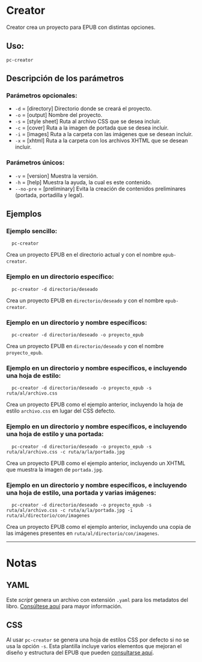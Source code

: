 # Creator

Creator crea un proyecto para EPUB con distintas opciones.

## Uso:

  ```
  pc-creator
  ```

## Descripción de los parámetros

### Parámetros opcionales:

* `-d` = [directory] Directorio donde se creará el proyecto.
* `-o` = [output] Nombre del proyecto.
* `-s` = [style sheet] Ruta al archivo CSS que se desea incluir.
* `-c` = [cover] Ruta a la imagen de portada que se desea incluir.
* `-i` = [images] Ruta a la carpeta con las imágenes que se desean incluir.
* `-x` = [xhtml] Ruta a la carpeta con los archivos XHTML que se desean incluir.

### Parámetros únicos:

* `-v` = [version] Muestra la versión.
* `-h` = [help] Muestra la ayuda, la cual es este contenido.
* `--no-pre` = [preliminary] Evita la creación de contenidos preliminares (portada, portadilla y legal).

## Ejemplos

### Ejemplo sencillo:

```
  pc-creator
```

Crea un proyecto EPUB en el directorio actual y con el nombre `epub-creator`.

### Ejemplo en un directorio específico:

```
  pc-creator -d directorio/deseado
```

Crea un proyecto EPUB en `directorio/deseado` y con el nombre `epub-creator`.

### Ejemplo en un directorio y nombre específicos:

```
  pc-creator -d directorio/deseado -o proyecto_epub
```

Crea un proyecto EPUB en `directorio/deseado` y con el nombre `proyecto_epub`.

### Ejemplo en un directorio y nombre específicos, e incluyendo una hoja de estilo:

```
  pc-creator -d directorio/deseado -o proyecto_epub -s ruta/al/archivo.css
```

Crea un proyecto EPUB como el ejemplo anterior, incluyendo la hoja de estilo `archivo.css` en lugar del CSS defecto.

### Ejemplo en un directorio y nombre específicos, e incluyendo una hoja de estilo y una portada:

```
  pc-creator -d directorio/deseado -o proyecto_epub -s ruta/al/archivo.css -c ruta/a/la/portada.jpg
```

Crea un proyecto EPUB como el ejemplo anterior, incluyendo un XHTML que muestra la imagen de `portada.jpg`.

### Ejemplo en un directorio y nombre específicos, e incluyendo una hoja de estilo, una portada y varias imágenes:

```
  pc-creator -d directorio/deseado -o proyecto_epub -s ruta/al/archivo.css -c ruta/a/la/portada.jpg -i ruta/al/directorio/con/imagenes
```

Crea un proyecto EPUB como el ejemplo anterior, incluyendo una copia de las imágenes presentes en `ruta/al/directorio/con/imagenes`.

------

# Notas

## YAML

Este *script* genera un archivo con extensión `.yaml` para los metadatos
del libro. [Consúltese aquí](https://github.com/ColectivoPerroTriste/Herramientas/tree/master/EPUB/YAML)
para mayor información.

## CSS

Al usar `pc-creator` se genera una hoja de estilos CSS por defecto si no se
usa la opción `-s`. Esta plantilla incluye varios elementos que mejoran 
el diseño y estructura del EPUB que pueden [consultarse aquí](https://github.com/ColectivoPerroTriste/Herramientas/tree/master/EPUB/CSS).
